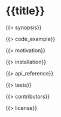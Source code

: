 # {{title}}

{{> synopsis}}

{{> code_example}}

{{> motivation}}

{{> installation}}

{{> api_reference}}

{{> tests}}

{{> contributors}}

{{> license}}
